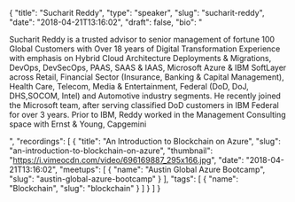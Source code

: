 {
  "title": "Sucharit Reddy",
  "type": "speaker",
  "slug": "sucharit-reddy",
  "date": "2018-04-21T13:16:02",
  "draft": false,
  "bio": "<p>Sucharit Reddy is a trusted advisor to senior management of fortune 100 Global Customers with Over 18 years of Digital Transformation Experience with emphasis on Hybrid Cloud Architecture Deployments & Migrations, DevOps, DevSecOps, PAAS, SAAS & IAAS, Microsoft Azure & IBM SoftLayer across Retail, Financial Sector (Insurance, Banking & Capital Management), Health Care, Telecom, Media & Entertainment, Federal (DoD, DoJ, DHS,SOCOM, Intel) and Automotive industry segments. He recently joined the Microsoft team, after serving classified DoD customers in IBM Federal for over 3 years. Prior to IBM, Reddy worked in the Management Consulting space with Ernst & Young, Capgemini</p>",
  "recordings": [
    {
      "title": "An Introduction to Blockchain on Azure",
      "slug": "an-introduction-to-blockchain-on-azure",
      "thumbnail": "https://i.vimeocdn.com/video/696169887_295x166.jpg",
      "date": "2018-04-21T13:16:02",
      "meetups": [
        {
          "name": "Austin Global Azure Bootcamp",
          "slug": "austin-global-azure-bootcamp"
        }
      ],
      "tags": [
        {
          "name": "Blockchain",
          "slug": "blockchain"
        }
      ]
    }
  ]
}